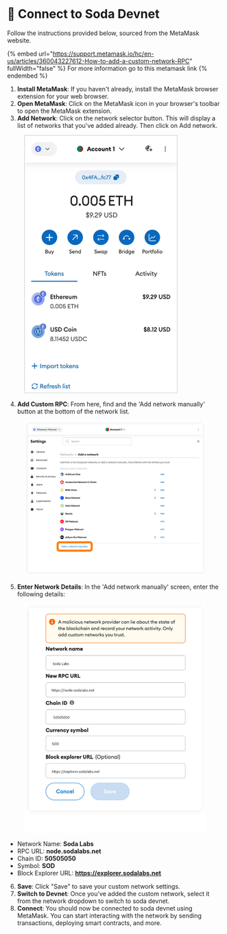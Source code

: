 # 🔗 Connect to Soda Devnet

Follow the instructions provided below, sourced from the MetaMask website.

{% embed url="https://support.metamask.io/hc/en-us/articles/360043227612-How-to-add-a-custom-network-RPC" fullWidth="false" %}
For more information go to this metamask link
{% endembed %}

1. **Install MetaMask**: If you haven't already, install the MetaMask browser extension for your web browser.
2. **Open MetaMask**: Click on the MetaMask icon in your browser's toolbar to open the MetaMask extension.
3. **Add Network**: Click on the network selector button. This will display a list of networks that you've added already. Then click on Add network.

<figure><img src="../.gitbook/assets/MetaMask_add_network_1_extension.gif" alt="" width="357"><figcaption></figcaption></figure>

4. **Add Custom RPC**:  From here, find and the 'Add network manually' button at the bottom of the network list.

<figure><img src="../.gitbook/assets/image (9).png" alt="" width="563"><figcaption></figcaption></figure>

5. **Enter Network Details**: In the 'Add network manually' screen, enter the following details:



<figure><img src="../.gitbook/assets/rpc.png" alt="" width="563"><figcaption></figcaption></figure>

* Network Name: **Soda Labs**
* RPC URL: **node.sodalabs.net**
* Chain ID: **50505050**
* Symbol: **SOD**
* Block Explorer URL: **https://explorer.sodalabs.net**

6. **Save**: Click "Save" to save your custom network settings.
7. **Switch to Devnet**: Once you've added the custom network, select it from the network dropdown to switch to soda devnet.
8. **Connect**: You should now be connected to soda devnet using MetaMask. You can start interacting with the network by sending transactions, deploying smart contracts, and more.
